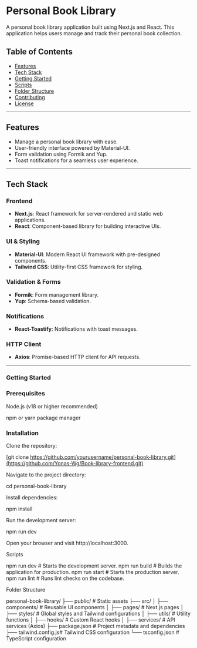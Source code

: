 # Personal Book Library

A personal book library application built using Next.js and React. This application helps users manage and track their personal book collection.

## Table of Contents
- [Features](#features)
- [Tech Stack](#tech-stack)
- [Getting Started](#getting-started)
- [Scripts](#scripts)
- [Folder Structure](#folder-structure)
- [Contributing](#contributing)
- [License](#license)

---

## Features
- Manage a personal book library with ease.
- User-friendly interface powered by Material-UI.
- Form validation using Formik and Yup.
- Toast notifications for a seamless user experience.

---

## Tech Stack
### Frontend
- **Next.js**: React framework for server-rendered and static web applications.
- **React**: Component-based library for building interactive UIs.

### UI & Styling
- **Material-UI**: Modern React UI framework with pre-designed components.
- **Tailwind CSS**: Utility-first CSS framework for styling.

### Validation & Forms
- **Formik**: Form management library.
- **Yup**: Schema-based validation.

### Notifications
- **React-Toastify**: Notifications with toast messages.

### HTTP Client
- **Axios**: Promise-based HTTP client for API requests.

---

### Getting Started

### Prerequisites

Node.js (v18 or higher recommended)

npm or yarn package manager

### Installation

Clone the repository:

[git clone https://github.com/yourusername/personal-book-library.git](https://github.com/Yonas-Wg/Book-library-frontend.git)

Navigate to the project directory:

cd personal-book-library

Install dependencies:

npm install

Run the development server:

npm run dev

Open your browser and visit http://localhost:3000.

Scripts

npm run dev     # Starts the development server.
npm run build   # Builds the application for production.
npm run start   # Starts the production server.
npm run lint    # Runs lint checks on the codebase.

Folder Structure

personal-book-library/
├── public/           # Static assets
├── src/
│   ├── components/   # Reusable UI components
│   ├── pages/        # Next.js pages
│   ├── styles/       # Global styles and Tailwind configurations
│   ├── utils/        # Utility functions
│   ├── hooks/        # Custom React hooks
│   ├── services/     # API services (Axios)
├── package.json      # Project metadata and dependencies
├── tailwind.config.js# Tailwind CSS configuration
└── tsconfig.json     # TypeScript configuration